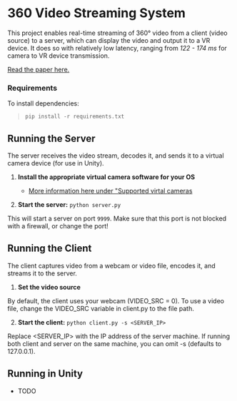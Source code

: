 # 360 Video Streaming System

This project enables real-time streaming of 360° video from a client (video source) to a server, which can display the video and output it to a VR device. It does so with relatively low latency, ranging from *122 - 174 ms* for camera to VR device transmission.

[Read the paper here.](viz/Ben_Civjan_CS597_Sp25.pdf)

### Requirements
To install dependencies:
> `pip install -r requirements.txt`

## Running the Server
The server receives the video stream, decodes it, and sends it to a virtual camera device (for use in Unity).

1. **Install the appropriate virtual camera software for your OS**
    - [More information here under "Supported virtal cameras](https://github.com/letmaik/pyvirtualcam)

2. **Start the server:**
`python server.py`

This will start a server on port `9999`. Make sure that this port is not blocked with a firewall, or change the port!

## Running the Client

The client captures video from a webcam or video file, encodes it, and streams it to the server.

1. **Set the video source**
    
By default, the client uses your webcam (VIDEO_SRC = 0). To use a video file, change the VIDEO_SRC variable in client.py to the file path.

2. **Start the client:**
`python client.py -s <SERVER_IP>`

Replace <SERVER_IP> with the IP address of the server machine.
If running both client and server on the same machine, you can omit -s (defaults to 127.0.0.1).

## Running in Unity
- TODO
